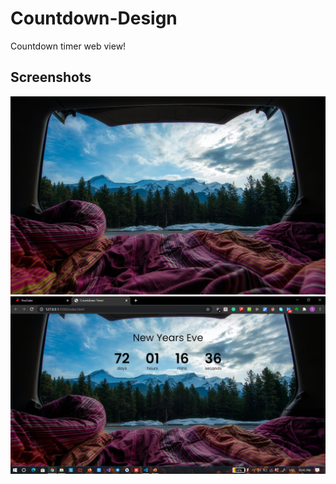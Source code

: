# Countdown-Design
Countdown timer web view!

## Screenshots
<img src="https://github.com/Sneha-Sajjanar/Countdown-Design/blob/main/Countdown/travel.jpg" width="700" />
<img src="https://github.com/Sneha-Sajjanar/Countdown-Design/blob/main/Countdown/Screenshot%202020-10-20%2022.43.24.png" width="700" />
